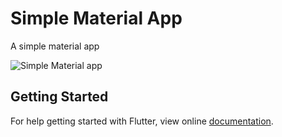 # Simple Material App

A simple material app


![Simple Material app](https://user-images.githubusercontent.com/74393555/99682361-ef214100-2aa0-11eb-8dfa-33720befdc94.png)

## Getting Started

For help getting started with Flutter, view online [documentation](http://flutter.dev/).
